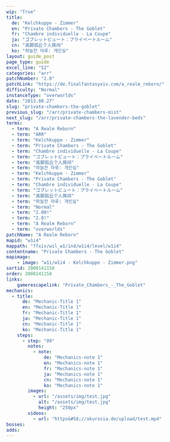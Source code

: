 ```yaml
---
wip: "True"
title:
  de: "Kelchkuppe - Zimmer"
  en: "Private Chambers - The Goblet"
  fr: "Chambre individuelle - La Coupe"
  ja: "ゴブレットビュート：プライベートルーム"
  cn: "高脚孤丘个人房间"
  ko: "하늘잔 마루: 개인실"
layout: guide_post
page_type: guide
excel_line: "52"
categories: "arr"
patchNumber: "2.0"
patchLink: "https://de.finalfantasyxiv.com/a_realm_reborn/"
difficulty: "Normal"
instanceType: "overworlds"
date: "2013.08.27"
slug: "private-chambers-the-goblet"
previous_slug: "/arr/private-chambers-mist"
next_slug: "/arr/private-chambers-the-lavender-beds"
terms:
  - term: "A Realm Reborn"
  - term: "ARR"
  - term: "Kelchkuppe - Zimmer"
  - term: "Private Chambers - The Goblet"
  - term: "Chambre individuelle - La Coupe"
  - term: "ゴブレットビュート：プライベートルーム"
  - term: "高脚孤丘个人房间"
  - term: "하늘잔 마루: 개인실"
  - term: "Kelchkuppe - Zimmer"
  - term: "Private Chambers - The Goblet"
  - term: "Chambre individuelle - La Coupe"
  - term: "ゴブレットビュート：プライベートルーム"
  - term: "高脚孤丘个人房间"
  - term: "하늘잔 마루: 개인실"
  - term: "Normal"
  - term: "2.00!"
  - term: "2.0!"
  - term: "A Realm Reborn"
  - term: "overworlds"
patchName: "A Realm Reborn"
mapid: "w1i4"
mappath: "ffxiv/wil_w1/ind/w1i4/level/w1i4"
contentname: "Private Chambers - The Goblet"
mapimage:
    - image: "w1i/w1i4 - Kelchkuppe - Zimmer.png"
sortid: 2000141158
order: 2000141158
links:
    gamerescapelink: "Private_Chambers_-_The_Goblet"
mechanics:
  - title:
      de: "Mechanic-Title 1"
      en: "Mechanic-Title 1"
      fr: "Mechanic-Title 1"
      ja: "Mechanic-Title 1"
      cn: "Mechanic-Title 1"
      ko: "Mechanic-Title 1"
    steps:
      - step: "09"
        notes:
          - note:
              de: "Mechanics-note 1"
              en: "Mechanics-note 1"
              fr: "Mechanics-note 1"
              ja: "Mechanics-note 1"
              cn: "Mechanics-note 1"
              ko: "Mechanics-note 1"
        images:
          - url: "/assets/img/test.jpg"
            alt: "/assets/img/test.jpg"
            height: "250px"
        videos:
          - url: "https&#58;//akurosia.de/upload/test.mp4"
bosses:
adds:
---
```

